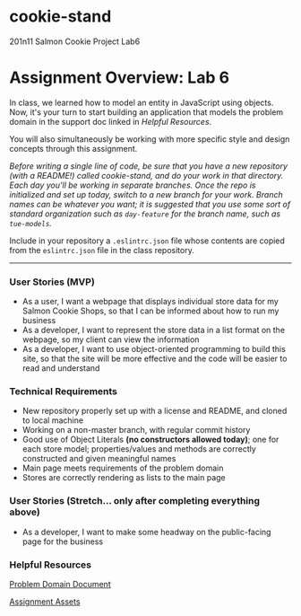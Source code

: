 # cookie-stand
201n11 Salmon Cookie Project Lab6

# Assignment Overview: Lab 6

In class, we learned how to model an entity in JavaScript using objects. Now, it's your turn to start building an application that models the problem domain in the support doc linked in *Helpful Resources*.

You will also simultaneously be working with more specific style and design concepts through this assignment.

*Before writing a single line of code, be sure that you have a new repository (with a README!) called cookie-stand, and do your work in that directory. Each day you'll be working in separate branches. Once the repo is initialized and set up today, switch to a new branch for your work. Branch names can be whatever you want; it is suggested that you use some sort of standard organization such as `day-feature` for the branch name, such as `tue-models`.*

Include in your repository a `.eslintrc.json` file whose contents are copied from the `eslintrc.json` file in the class repository.

---

### User Stories (MVP)
 - As a user, I want a webpage that displays individual store data for my Salmon Cookie Shops, so that I can be informed about how to run my business
 - As a developer, I want to represent the store data in a list format on the webpage, so my client can view the information
 - As a developer, I want to use object-oriented programming to build this site, so that the site will be more effective and the code will be easier to read and understand

### Technical Requirements
 - New repository properly set up with a license and README, and cloned to local machine
 - Working on a non-master branch, with regular commit history
 - Good use of Object Literals **(no constructors allowed today)**; one for each store model; properties/values and methods are correctly constructed and given meaningful names
 - Main page meets requirements of the problem domain
 - Stores are correctly rendering as lists to the main page

### User Stories (Stretch... only after completing everything above)
 - As a developer, I want to make some headway on the public-facing page for the business

### Helpful Resources
[Problem Domain Document](./assets/support.md)

[Assignment Assets](./assets)
